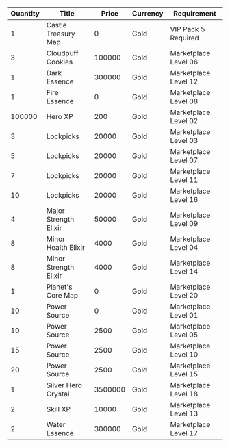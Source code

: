 | Quantity | Title | Price | Currency |  Requirement |
| -------- | ----- | ----- | -------- |  ----------- |
| 1 | Castle Treasury Map | 0 | Gold | VIP Pack 5 Required |
| 3 | Cloudpuff Cookies | 100000 | Gold | Marketplace Level 06 |
| 1 | Dark Essence | 300000 | Gold | Marketplace Level 12 |
| 1 | Fire Essence | 0 | Gold | Marketplace Level 08 |
| 100000 | Hero XP | 200 | Gold | Marketplace Level 02 |
| 3 | Lockpicks | 20000 | Gold | Marketplace Level 03 |
| 5 | Lockpicks | 20000 | Gold | Marketplace Level 07 |
| 7 | Lockpicks | 20000 | Gold | Marketplace Level 11 |
| 10 | Lockpicks | 20000 | Gold | Marketplace Level 16 |
| 4 | Major Strength Elixir | 50000 | Gold | Marketplace Level 09 |
| 8 | Minor Health Elixir | 4000 | Gold | Marketplace Level 04 |
| 8 | Minor Strength Elixir | 4000 | Gold | Marketplace Level 14 |
| 1 | Planet's Core Map | 0 | Gold | Marketplace Level 20 |
| 10 | Power Source | 0 | Gold | Marketplace Level 01 |
| 10 | Power Source | 2500 | Gold | Marketplace Level 05 |
| 15 | Power Source | 2500 | Gold | Marketplace Level 10 |
| 20 | Power Source | 2500 | Gold | Marketplace Level 15 |
| 1 | Silver Hero Crystal | 3500000 | Gold | Marketplace Level 18 |
| 2 | Skill XP | 10000 | Gold | Marketplace Level 13 |
| 2 | Water Essence | 300000 | Gold | Marketplace Level 17 |
